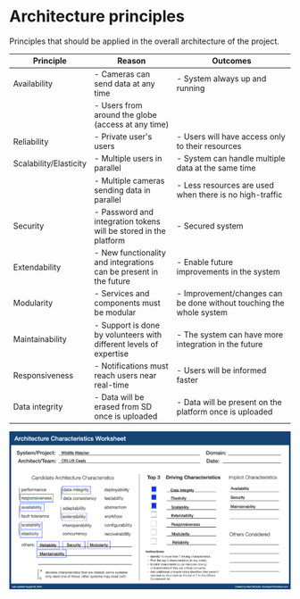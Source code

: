 # Architecture principles

Principles that should be applied in the overall architecture of the project.

| Principle              | Reason                                                             | Outcomes                                                            |
| ---------------------- | ------------------------------------------------------------------ | ------------------------------------------------------------------- |
| Availability           | - Cameras can send data at any time                                | - System always up and running                                      |
|                        | - Users from around the globe (access at any time)                 |                                                                     |
| Reliability            | - Private user's users                                             | - Users will have access only to their resources                    |
| Scalability/Elasticity | - Multiple users in parallel                                       | - System can handle multiple data at the same time                  |
|                        | - Multiple cameras sending data in parallel                        | - Less resources are used when there is no high-traffic             |
| Security               | - Password and integration tokens will be stored in the platform   | - Secured system                                                    |
| Extendability          | - New functionality and integrations can be present in the future  | - Enable future improvements in the system                          |
| Modularity             | - Services and components must be modular                          | - Improvement/changes can be done without touching the whole system |
| Maintainability        | - Support is done by volunteers with different levels of expertise | - The system can have more integration in the future                |
| Responsiveness         | - Notifications must reach users near real-time                    | - Users will be informed faster                                     |
| Data integrity         | - Data will be erased from SD once is uploaded                     | - Data will be present on the platform once is uploaded             |

![alt text](./images/arch_chars.png)
